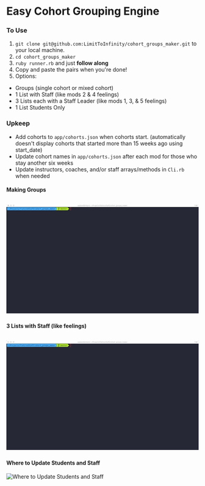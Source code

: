 # Easy Cohort Grouping Engine

### To Use
1. `git clone git@github.com:LimitToInfinity/cohort_groups_maker.git` to your local machine.
2. `cd cohort_groups_maker`
3. `ruby runner.rb` and just **follow along**
4. Copy and paste the pairs when you're done!
5. Options:
  - Groups (single cohort or mixed cohort)
  - 1 List with Staff (like mods 2 & 4 feelings)
  - 3 Lists each with a Staff Leader (like mods 1, 3, & 5 feelings)
  - 1 List Students Only


### Upkeep
* Add cohorts to `app/cohorts.json` when cohorts start. (automatically doesn't display cohorts that started more than 15 weeks ago using start_date)
* Update cohort names in `app/cohorts.json` after each mod for those who stay another six weeks
* Update instructors, coaches, and/or staff arrays/methods in `Cli.rb` when needed

#### Making Groups
![Making Groups](/assets/gifs/student_groups.gif)
---

#### 3 Lists with Staff (like feelings)
![3 Lists with Staff (like feelings)](/assets/gifs/3_lists_with_staff_like_feelings.gif)
---

#### Where to Update Students and Staff
![Where to Update Students and Staff](/assets/gifs/students_&_staff.gif)
